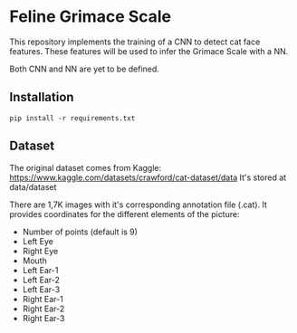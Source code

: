 # Feline Grimace Scale

This repository implements the training of a CNN to detect cat face features. These
features will be used to infer the Grimace Scale with a NN.

Both CNN and NN are yet to be defined.

## Installation

```
pip install -r requirements.txt
```

## Dataset

The original dataset comes from Kaggle: https://www.kaggle.com/datasets/crawford/cat-dataset/data
It's stored at data/dataset

There are 1,7K images with it's corresponding annotation file (.cat). It provides
coordinates for the different elements of the picture:

- Number of points (default is 9)
- Left Eye
- Right Eye
- Mouth
- Left Ear-1
- Left Ear-2
- Left Ear-3
- Right Ear-1
- Right Ear-2
- Right Ear-3
